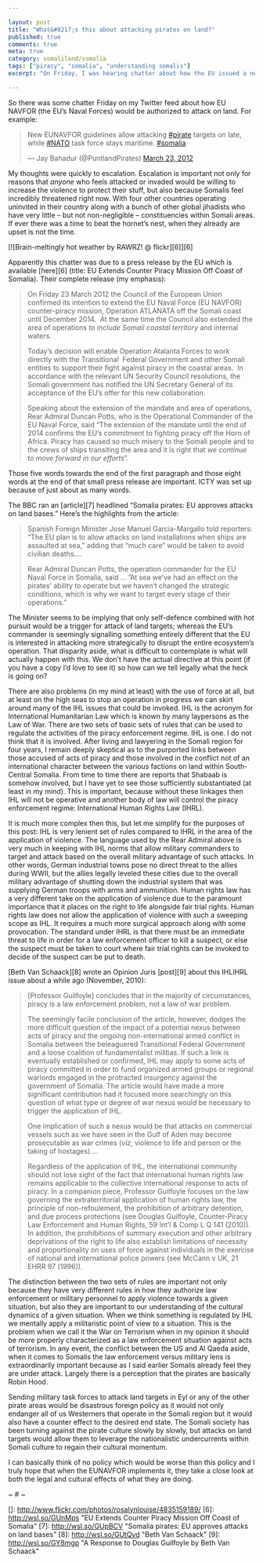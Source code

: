 ```yaml
---

layout: post
title: "What&#8217;s this about attacking pirates on land?"
published: true
comments: true
meta: true
category: somaliland/somalia
tags: ["piracy", "somalia", "understanding somalis"]
excerpt: "On Friday, I was hearing chatter about how the EU issued a new directive authorizing the EUNAVFOR to attack land targets. This is an awful idea that will have strategic and operational consequences - all of which that will be negative. In addition I have serious concerns as to the legality of the application of violence on land as a solution to the so called Piracy Problem."

---
```


So there was some chatter Friday on my Twitter feed about how EU NAVFOR (the EU’s Naval Forces) would be authorized to attack on land. For example:

  
> New EUNAVFOR guidelines allow attacking [#pirate][1] targets on late, while [#NATO][2] task force stays maritime. [#somalia][3]
> 
> — Jay Bahadur (@PuntlandPirates) [March 23, 2012][4]



My thoughts were quickly to escalation. Escalation is important not only for reasons that *anyone* who feels attacked or invaded would be willing to increase the violence to protect their stuff, but also because Somalis feel incredibly threatened right now. With four other countries operating uninvited in their country along with a bunch of other global jihadists who have very little – but not non-negligible – constituencies within Somali areas. If ever there was a time to beat the hornet’s nest, when they already are upset is not the time.

[![Brain-meltingly hot weather by RAWRZ! @ flickr][6]][6]

Apparently this chatter was due to a press release by the EU which is available [here][6] (title: EU Extends Counter Piracy Mission Off Coast of Somalia). Their complete release (my emphasis):

> On Friday 23 March 2012 the Council of the European Union confirmed its intention to extend the EU Naval Force (EU NAVFOR) counter-piracy mission, Operation ATLANATA off the Somali coast until December 2014.  At the same time the Council also extended the area of operations *to include Somali coastal territory* and internal waters.
> 
> Today’s decision will enable Operation Atalanta Forces to work directly with the Transitional  Federal Government and other Somali entities to support their fight against piracy in the coastal areas.  In accordance with the relevant UN Security Council resolutions, the Somali government has notified the UN Secretary General of its acceptance of the EU’s offer for this new collaboration.
> 
> Speaking about the extension of the mandate and area of operations, Rear Admiral Duncan Potts, who is the Operational Commander of the EU Naval Force, said “The extension of the mandate until the end of 2014 confirms the EU’s commitment to fighting piracy off the Horn of Africa. Piracy has caused so much misery to the Somali people and to the crews of ships transiting the area and it is right that *we continue to move forward in our efforts*”.

Those five words towards the end of the first paragraph and those eight words at the end of that small press release are important. ICTY was set up because of just about as many words.

The BBC ran an [article][7] headlined “Somalia pirates: EU approves attacks on land bases.” Here’s the highlights from the article:

> Spanish Foreign Minister Jose Manuel Garcia-Margallo told reporters: “The EU plan is to allow attacks on land installations when ships are assaulted at sea,” adding that “much care” would be taken to avoid civilian deaths….
> 
> Rear Admiral Duncan Potts, the operation commander for the EU Naval Force in Somalia, said … ”At sea we’ve had an effect on the pirates’ ability to operate but we haven’t changed the strategic conditions, which is why we want to target every stage of their operations.”

The Minister seems to be implying that only self-defence combined with hot pursuit would be a trigger for attack of land targets; whereas the EU’s commander is seemingly signalling something entirely different that the EU is interested in attacking more strategically to disrupt the entire ecosystem’s operation. That disparity aside, what is difficult to contemplate is what will actually happen with this. We don’t have the actual directive at this point (if you have a copy I’d love to see it) so how can we tell legally what the heck is going on?

There are also problems (in my mind at least) with the use of force at all, but at least on the high seas to stop an operation in progress we can skirt around many of the IHL issues that could be invoked. IHL is the acronym for International Humanitarian Law which is known by many laypersons as the Law of War. There are two sets of basic sets of rules that can be used to regulate the activities of the piracy enforcement regime. IHL is one. I do not think that it is involved. After living and lawyering in the Somali region for four years, I remain deeply skeptical as to the purported links between those accused of acts of piracy and those involved in the conflict not of an international character between the various factions on land within South-Central Somalia. From time to time there are reports that Shabaab is somehow involved, but I have yet to see those sufficiently substantiated (at least in my mind). This is important, because without these linkages then IHL will not be operative and another body of law will control the piracy enforcement regime: International Human Rights Law (IHRL).

It is much more complex then this, but let me simplify for the purposes of this post: IHL is very lenient set of rules compared to IHRL in the area of the application of violence. The language used by the Rear Admiral above is very much in keeping with IHL norms that allow military commanders to target and attack based on the overall military advantage of such attacks. In other words, German industrial towns pose no direct threat to the allies during WWII, but the allies legally leveled these cities due to the overall military advantage of shutting down the industrial system that was supplying German troops with arms and ammunition. Human rights law has a very different take on the application of violence due to the paramount importance that it places on the right to life alongside fair trial rights. Human rights law does not allow the application of violence with such a sweeping scope as IHL. It requires a much more surgical approach along with some provocation. The standard under IHRL is that there must be an immediate threat to life in order for a law enforcement officer to kill a suspect, or else the suspect must be taken to court where fair trial rights can be invoked to decide of the suspect can be put to death.

[Beth Van Schaack][8] wrote an Opinion Juris [post][9] about this IHLIHRL issue about a while ago (November, 2010):

> [Professor Guilfoyle] concludes that in the majority of circumstances, piracy is a law enforcement problem, not a law of war problem.
> 
> The seemingly facile conclusion of the article, however, dodges the more difficult question of the impact of a potential nexus between acts of piracy and the ongoing non-international armed conflict in Somalia between the beleaguered Transitional Federal Government and a loose coalition of fundamentalist militias. If such a link is eventually established or confirmed, IHL may apply to some acts of piracy committed in order to fund organized armed groups or regional warlords engaged in the protracted insurgency against the government of Somalia. The article would have made a more significant contribution had it focused more searchingly on this question of what type or degree of war nexus would be necessary to trigger the application of IHL.
> 
> One implication of such a nexus would be that attacks on commercial vessels such as we have seen in the Gulf of Aden may become prosecutable as war crimes (*viz*, violence to life and person or the taking of hostages)….
> 
> Regardless of the application of IHL, the international community should not lose sight of the fact that international human rights law remains applicable to the collective international response to acts of piracy. In a companion piece, Professor Guilfoyle focuses on the law governing the extraterritorial application of human rights law, the principle of non-refoulement, the prohibition of arbitrary detention, and due process protections (see Douglas Guilfoyle, Counter-Piracy Law Enforcement and Human Rights, 59 Int’l & Comp L Q 141 (2010)). In addition, the prohibitions of summary execution and other arbitrary deprivations of the right to life also establish limitations of necessity and proportionality on uses of force against individuals in the exercise of national and international police powers (see McCann v UK, 21 EHRR 97 (1996)).

The distinction between the two sets of rules are important not only because they have very different rules in how they authorize law enforcement or military personnel to apply violence towards a given situation, but also they are important to our understanding of the cultural dynamics of a given situation. When we think something is regulated by IHL we mentally apply a militaristic point of view to a situation. This is the problem when we call it the War on Terrorism when in my opinion it should be more properly characterized as a law enforcement situation against acts of terrorism. In any event, the conflict between the US and Al Qaeda aside, when it comes to Somalis the law enforcement versus military lens is extraordinarily important because as I said earlier Somalis already feel they are under attack. Largely there is a perception that the pirates are basically Robin Hood.

Sending military task forces to attack land targets in Eyl or any of the other pirate areas would be disastrous foreign policy as it would not only endanger all of us Westerners that operate in the Somali region but it would also have a counter effect to the desired end state. The Somali society has been turning against the pirate culture slowly by slowly, but attacks on land targets would allow them to leverage the nationalistic undercurrents within Somali culture to regain their cultural momentum.

I can basically think of no policy which would be worse than this policy and I truly hope that when the EUNAVFOR implements it, they take a close look at both the legal and cultural effects of what they are doing.

~ # ~

 [1]: https://twitter.com/search/%23pirate
 [2]: https://twitter.com/search/%23NATO
 [3]: https://twitter.com/search/%23somalia
 [4]: https://twitter.com/PuntlandPirates/status/183275482962341888
 []: http://www.flickr.com/photos/rosalynlouise/4835159189/
 [6]: http://wsl.so/GUnMps "EU Extends Counter Piracy Mission Off Coast of Somalia"
 [7]: http://wsl.so/GUpBCV "Somalia pirates: EU approves attacks on land bases"
 [8]: http://wsl.so/GUtQyd "Beth Van Schaack"
 [9]: http://wsl.so/GY8mgp "A Response to Douglas Guilfoyle by Beth Van Schaack"